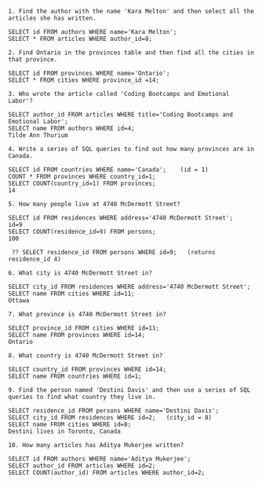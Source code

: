     1. Find the author with the name 'Kara Melton' and then select all the articles she has written.

    SELECT id FROM authors WHERE name='Kara Melton';
    SELECT * FROM articles WHERE author_id=8;

    2. Find Ontario in the provinces table and then find all the cities in that province.

    SELECT id FROM provinces WHERE name='Ontario';
    SELECT * FROM cities WHERE province_id =14;

    3. Who wrote the article called 'Coding Bootcamps and Emotional Labor'?

    SELECT author_id FROM articles WHERE title='Coding Bootcamps and Emotional Labor';
    SELECT name FROM authors WHERE id=4;
    Tilde Ann Thurium

    4. Write a series of SQL queries to find out how many provinces are in Canada.

    SELECT id FROM countries WHERE name='Canada';    (id = 1)
    COUNT * FROM provinces WHERE country_id=1;
    SELECT COUNT(country_id=1) FROM provinces;
    14

    5. How many people live at 4740 McDermott Street?

    SELECT id FROM residences WHERE address='4740 McDermott Street';
    id=9
    SELECT COUNT(residence_id=9) FROM persons;
    100

     ?? SELECT residence_id FROM persons WHERE id=9;   (returns residence_id 4)

    6. What city is 4740 McDermott Street in?

    SELECT city_id FROM residences WHERE address='4740 McDermott Street';
    SELECT name FROM cities WHERE id=11;
    Ottawa

    7. What province is 4740 McDermott Street in?

    SELECT province_id FROM cities WHERE id=11;
    SELECT name FROM provinces WHERE id=14;
    Ontario

    8. What country is 4740 McDermott Street in?

    SELECT country_id FROM provinces WHERE id=14;
    SELECT name FROM countries WHERE id=1;

    9. Find the person named 'Destini Davis' and then use a series of SQL queries to find what country they live in.

    SELECT residence_id FROM persons WHERE name='Destini Davis';
    SELECT city_id FROM residences WHERE id=2;   (city_id = 8)
    SELECT name FROM cities WHERE id=8;
    Destini lives in Toronto, Canada

    10. How many articles has Aditya Mukerjee written?

    SELECT id FROM authors WHERE name='Aditya Mukerjee';
    SELECT author_id FROM articles WHERE id=2;
    SELECT COUNT(author_id) FROM articles WHERE author_id=2;
